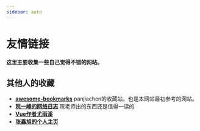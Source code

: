```yaml
---
sidebar: auto
---
```


# 友情链接

**这里主要收集一些自己觉得不错的网站。**

## 其他人的收藏
- [**awesome-bookmarks**](https://panjiachen.gitee.io/awesome-bookmarks/repository/) panjiachen的收藏站，也是本网站最初参考的网站。
- [**阮一峰的网络日志**](http://www.ruanyifeng.com/blog/) 阮老师出的东西还是值得一读的
- [**Vue作者尤雨溪**](https://evanyou.me/)
- [**张鑫旭的个人主页**](https://www.zhangxinxu.com/)

